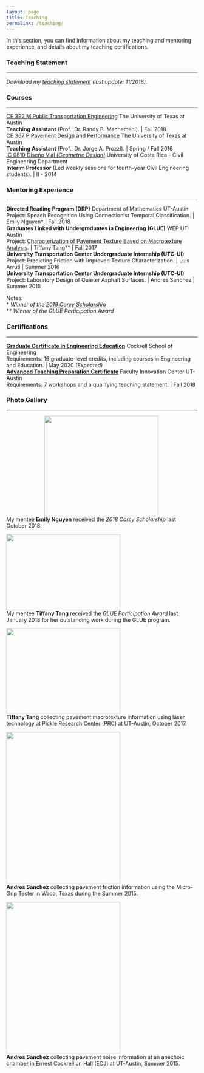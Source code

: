 ```yaml
---
layout: page
title: Teaching
permalink: /teaching/
---
```


In this section, you can find information about my teaching and mentoring experience, and details about my teaching certifications.

### Teaching Statement
___
<i>Download my [teaching statement](/downloads/teaching_statement.pdf) (last update: 11/2018).</i>

### Courses
___

[CE 392 M Public Transportation Engineering](/downloads/2018_syllabus.pdf) The University of Texas at Austin <br><b>Teaching Assistant</b> (Prof.: Dr. Randy B. Machemehl). | Fall 2018 <br>
[CE 367 P Pavement Design and Performance](/downloads/2016_syllabus.pdf) The University of Texas at Austin <br><b>Teaching Assistant</b> (Prof.: Dr. Jorge A. Prozzi). | Spring / Fall 2016 <br>
[IC 0810 Diseño Vial <i>(Geometric Design)</i>](/downloads/2014_programa.pdf) University of Costa Rica - Civil Engineering Department <br><b>Interim Professor</b> (Led weekly sessions for fourth-year Civil Engineering students). | II - 2014 <br>

### Mentoring Experience
___

<b>Directed Reading Program (DRP)</b> Department of Mathematics UT-Austin<br> Project: Speach Recognition Using Connectionist Temporal Classification. | Emily Nguyen*  | Fall 2018<br>
<b>Graduates Linked with Undergraduates in Engineering (GLUE)</b> WEP UT-Austin<br> Project: [Characterization of Pavement Texture Based on Macrotexture Analysis](/downloads/2017_GLUE.pdf). | Tiffany Tang** | Fall 2017<br>
<b>University Transportation Center Undergraduate Internship (UTC-UI)</b><br> Project: Predicting Friction with Improved Texture Characterization. | Luis Arruti | Summer 2016<br>
<b>University Transportation Center Undergraduate Internship (UTC-UI)</b><br> Project: Laboratory Design of Quieter Asphalt Surfaces. | Andres Sanchez | Summer 2015

Notes:<br>
*<i>   Winner of the [2018 Carey Scholarship](https://www.ices.utexas.edu/about/news/531/)</i><br>
** <i>Winner of the GLUE Participation Award</i>


### Certifications
___

<b>[Graduate Certificate in Engineering Education](http://www.engr.utexas.edu/graduate/certificate-engineering-education)</b> Cockrell School of Engineering<br>Requirements: 16 graduate-level credits, including courses in Engineering and Education. | May 2020 <i>(Expected)</i> <br>
<b>[Advanced Teaching Preparation Certificate](https://facultyinnovate.utexas.edu/gsd)</b> Faculty Innovation Center UT-Austin<br>Requirements: 7 workshops and a qualifying teaching statement. | Fall 2018<br>

### Photo Gallery
___

<img src="../assets/pictures/Emily.jpg"  ALIGN="center" style="margin:0px 100px ; width:300px; height:264px;"/>
<br>
My mentee <b>Emily Nguyen</b> received the <i>2018 Carey Scholarship</i> last October 2018.

<img src="../assets/pictures/Tiffany_1.jpg" 
ALIGN="center" style="width:300px; height:200px;"
/>
<br>
My mentee <b>Tiffany Tang</b> received the <i>GLUE Participation Award</i> last January 2018 for her outstanding work during the GLUE program.

<img src="../assets/pictures/Tiffany_2.jpg" 
ALIGN="center" style="width:300px; height:225px;"
/>
<br>
<b>Tiffany Tang</b> collecting pavement macrotexture information using laser technology at Pickle Research Center (PRC) at UT-Austin, October 2017.

<img src="../assets/pictures/Andy_1.jpg" 
ALIGN="center" style="width:300px; height:400px;"
/>
<br>
<b>Andres Sanchez</b> collecting pavement friction information using the Micro-Grip Tester in Waco, Texas during the Summer 2015.

<img src="../assets/pictures/Andy_2.jpg" 
ALIGN="center" style="width:300px; height:400px;"
/>
<br>
<b>Andres Sanchez</b> collecting pavement noise information at an anechoic chamber in Ernest Cockrell Jr. Hall (ECJ) at UT-Austin, Summer 2015.
